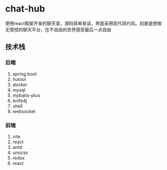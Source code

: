 # chat-hub

使用react框架开发的聊天室，源码简单易读，界面采用现代简约风。初衷是想做无管控的聊天平台，在不自由的世界感受最后一点自由

## 技术栈

### 后端

1. spring boot
2. hutool
3. docker
4. mysql
5. mybatis-plus
6. knife4j
7. shell 
8. websocket

### 前端

1. vite
2. react
3. antd
4. unocss
5. redux
6. react